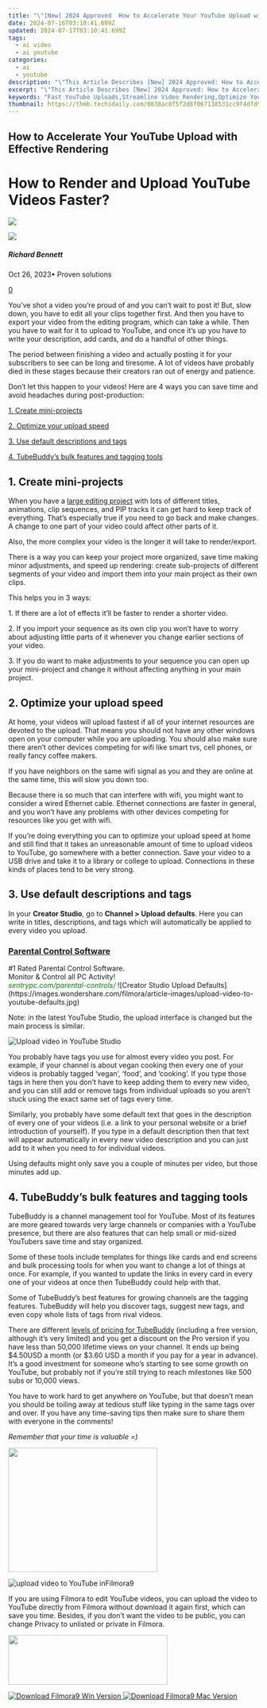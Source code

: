 ```yaml
---
title: "\"[New] 2024 Approved  How to Accelerate Your YouTube Upload with Effective Rendering\""
date: 2024-07-16T03:10:41.699Z
updated: 2024-07-17T03:10:41.699Z
tags:
  - ai video
  - ai youtube
categories:
  - ai
  - youtube
description: "\"This Article Describes [New] 2024 Approved: How to Accelerate Your YouTube Upload with Effective Rendering\""
excerpt: "\"This Article Describes [New] 2024 Approved: How to Accelerate Your YouTube Upload with Effective Rendering\""
keywords: "Fast YouTube Uploads,Streamline Video Rendering,Optimize YouTube Upload Speed,Enhance Video Upload Efficiency,Accelerate Video Render on YouTube,Improve YouTube Uploading Process,Boost Video Upload Performance"
thumbnail: https://thmb.techidaily.com/0838ac8f5f2d8f067138531cc9f4dfd905cfa9adb1733f1b9948bd185f0bb490.jpg
---
```


## How to Accelerate Your YouTube Upload with Effective Rendering

# How to Render and Upload YouTube Videos Faster?

<!-- affiliate ads begin -->
<a href="https://store.revouninstaller.com/order/checkout.php?PRODS=28010250&QTY=1&AFFILIATE=108875&CART=1"><img src="https://secure.avangate.com/images/merchant/4282ec8de8c9be897e7aff4aa231b1a4/336__280a.jpg" border="0"></a>
<!-- affiliate ads end -->
![](https://images.wondershare.com/filmora/article-images/richard-bennett.jpg)

##### Richard Bennett

 Oct 26, 2023• Proven solutions

[0](#commentsBoxSeoTemplate)

You’ve shot a video you’re proud of and you can’t wait to post it! But, slow down, you have to edit all your clips together first. And then you have to export your video from the editing program, which can take a while. Then you have to wait for it to upload to YouTube, and once it’s up you have to write your description, add cards, and do a handful of other things.

The period between finishing a video and actually posting it for your subscribers to see can be long and tiresome. A lot of videos have probably died in these stages because their creators ran out of energy and patience.

Don’t let this happen to your videos! Here are 4 ways you can save time and avoid headaches during post-production:

[1\. Create mini-projects](#miniproject)

[2\. Optimize your upload speed](#optimize)

[3\. Use default descriptions and tags](#descriptiontags)

[4\. TubeBuddy’s bulk features and tagging tools](#tubebuddy)

## 1\. Create mini-projects

When you have a [large editing project](https://tools.techidaily.com/wondershare/filmora/download/) with lots of different titles, animations, clip sequences, and PIP tracks it can get hard to keep track of everything. That’s especially true if you need to go back and make changes. A change to one part of your video could affect other parts of it.

Also, the more complex your video is the longer it will take to render/export.

There is a way you can keep your project more organized, save time making minor adjustments, and speed up rendering: create sub-projects of different segments of your video and import them into your main project as their own clips.

This helps you in 3 ways:

1\. If there are a lot of effects it’ll be faster to render a shorter video.

2\. If you import your sequence as its own clip you won’t have to worry about adjusting little parts of it whenever you change earlier sections of your video.

3\. If you do want to make adjustments to your sequence you can open up your mini-project and change it without affecting anything in your main project.

## 2\. Optimize your upload speed

At home, your videos will upload fastest if all of your internet resources are devoted to the upload. That means you should not have any other windows open on your computer while you are uploading. You should also make sure there aren’t other devices competing for wifi like smart tvs, cell phones, or really fancy coffee makers.

If you have neighbors on the same wifi signal as you and they are online at the same time, this will slow you down too.

Because there is so much that can interfere with wifi, you might want to consider a wired Ethernet cable. Ethernet connections are faster in general, and you won’t have any problems with other devices competing for resources like you get with wifi.

If you’re doing everything you can to optimize your upload speed at home and still find that it takes an unreasonable amount of time to upload videos to YouTube, go somewhere with a better connection. Save your video to a USB drive and take it to a library or college to upload. Connections in these kinds of places tend to be very strong.

## 3\. Use default descriptions and tags

In your **Creator Studio**, go to **Channel > Upload** **defaults**. Here you can write in titles, descriptions, and tags which will automatically be applied to every video you upload.

<!-- affiliate ads begin -->
<h3 id="200610"><a href="https://sentrypc.7eer.net/c/5597632/200610/3022">Parental Control Software</a></h3>
<span class="text-ad-content">
	#1 Rated Parental Control Software.<br/>
	Monitor & Control all PC Activity!<br/>
		<cite style="color:green">sentrypc.com/parental-controls/</cite>
	</span><img height="0" width="0" src="https://sentrypc.7eer.net/i/5597632/200610/3022" style="position:absolute;visibility:hidden;" border="0" />
<!-- affiliate ads end -->
![Creator Studio Upload Defaults](https://images.wondershare.com/filmora/article-images/upload-video-to-youtube-defaults.jpg)

Note: in the latest YouTube Studio, the upload interface is changed but the main process is similar.

![Upload video in YouTube Studio](https://images.wondershare.com/filmora/article-images/upload-video-youtube-studio.jpg)

You probably have tags you use for almost every video you post. For example, if your channel is about vegan cooking then every one of your videos is probably tagged ‘vegan’, ‘food’, and ‘cooking’. If you type those tags in here then you don’t have to keep adding them to every new video, and you can still add or remove tags from individual uploads so you aren’t stuck using the exact same set of tags every time.

Similarly, you probably have some default text that goes in the description of every one of your videos (i.e. a link to your personal website or a brief introduction of yourself). If you type in a default description then that text will appear automatically in every new video description and you can just add to it when you need to for individual videos.

Using defaults might only save you a couple of minutes per video, but those minutes add up.

## 4\. TubeBuddy’s bulk features and tagging tools

TubeBuddy is a channel management tool for YouTube. Most of its features are more geared towards very large channels or companies with a YouTube presence, but there are also features that can help small or mid-sized YouTubers save time and stay organized.

Some of these tools include templates for things like cards and end screens and bulk processing tools for when you want to change a lot of things at once. For example, if you wanted to update the links in every card in every one of your videos at once then TubeBuddy could help with that.

Some of TubeBuddy’s best features for growing channels are the tagging features. TubeBuddy will help you discover tags, suggest new tags, and even copy whole lists of tags from rival videos.

There are different [levels of pricing for TubeBuddy](https://www.tubebuddy.com/pricing) (including a free version, although it’s very limited) and you get a discount on the Pro version if you have less than 50,000 lifetime views on your channel. It ends up being $4.50USD a month (or $3.60 USD a month if you pay for a year in advance). It’s a good investment for someone who’s starting to see some growth on YouTube, but probably not if you’re still trying to reach milestones like 500 subs or 10,000 views.

You have to work hard to get anywhere on YouTube, but that doesn’t mean you should be toiling away at tedious stuff like typing in the same tags over and over. If you have any time-saving tips then make sure to share them with everyone in the comments!

 _Remember that your time is valuable =)_

<!-- affiliate ads begin -->
<a href="https://modlily.sjv.io/c/5597632/1997817/17059" target="_top" id="1997817"><img src="//a.impactradius-go.com/display-ad/17059-1997817" border="0" alt="" width="300" height="250"/></a><img height="0" width="0" src="https://imp.pxf.io/i/5597632/1997817/17059" style="position:absolute;visibility:hidden;" border="0" />
<!-- affiliate ads end -->
![upload video to YouTube inFilmora9](https://images.wondershare.com/filmora/article-images/upload-video-to-youtube-in-filmora9.jpg)

If you are using Filmora to edit YouTube videos, you can upload the video to YouTube directly from Filmora without download it again first, which can save you time. Besides, if you don’t want the video to be public, you can change Privacy to unlisted or private in Filmora.

<!-- affiliate ads begin -->
<a href="https://proteahair.pxf.io/c/5597632/1983634/23621" target="_top" id="1983634"><img src="//a.impactradius-go.com/display-ad/23621-1983634" border="0" alt="" width="320" height="100"/></a><img height="0" width="0" src="https://imp.pxf.io/i/5597632/1983634/23621" style="position:absolute;visibility:hidden;" border="0" />
<!-- affiliate ads end -->
[![Download Filmora9 Win Version](https://images.wondershare.com/filmora/guide/download-btn-win.jpg) ](https://tools.techidaily.com/wondershare/filmora/download/) [![Download Filmora9 Mac Version](https://images.wondershare.com/filmora/guide/download-btn-mac.jpg) ](https://tools.techidaily.com/wondershare/filmora/download/)

<!-- affiliate ads begin -->
<span id="1793213">
					<video width="1080" height="1620" style="cursor:pointer"
           poster="//a.impactradius-go.com/display-clicktoplayimage/1793213.jpeg"
           onclick="if(!this.playClicked){this.play();this.setAttribute('controls',true);this.playClicked=true;}">
	   <source src="//a.impactradius-go.com/display-ad/19135-1793213">
	   <img src="//a.impactradius-go.com/display-clicktoplayimage/1793213.jpeg" style="border: none; height: 100%; width: 100%; object-fit: contain">
	</video>
	<div style="width:1080px;text-align:center"><a href="javascript:window.open(decodeURIComponent('https%3A%2F%2Ftinyland.pxf.io%2Fc%2F5597632%2F1793213%2F19135'), '_blank');void(0);">Click here</a></div>
</span>
<img height="0" width="0" src="https://imp.pxf.io/i/5597632/1793213/19135" style="position:absolute;visibility:hidden;" border="0" />
<!-- affiliate ads end -->
![author avatar](https://images.wondershare.com/filmora/article-images/richard-bennett.jpg)

Richard Bennett

Richard Bennett is a writer and a lover of all things video.

Follow @Richard Bennett


<ins class="adsbygoogle"
     style="display:block"
     data-ad-format="autorelaxed"
     data-ad-client="ca-pub-7571918770474297"
     data-ad-slot="1223367746"></ins>

<!-- affiliate ads begin -->
<a href="https://printrendy.pxf.io/c/5597632/1453721/17020" target="_top" id="1453721"><img src="//a.impactradius-go.com/display-ad/17020-1453721" border="0" alt="" width="300" height="250"/></a><img height="0" width="0" src="https://imp.pxf.io/i/5597632/1453721/17020" style="position:absolute;visibility:hidden;" border="0" />
<!-- affiliate ads end -->
## Trend Analysis Through Infographics

# Infographic - Social Media Trends

![author avatar](https://images.wondershare.com/filmora/article-images/richard-bennett.jpg)



<span class="atpl-alsoreadstyle">Also read:</span>
<div><ul>
<li><a href="https://eaxpv-info.techidaily.com/new-2024-approved-earnings-on-youtube-a-monthly-perspective/"><u>[New] 2024 Approved  Earnings on YouTube  A Monthly Perspective?</u></a></li>
<li><a href="https://tiktok-clips.techidaily.com/new-2024-approved-revolutionize-your-tiktok-videos-the-ultimate-filter-list/"><u>[New] 2024 Approved  Revolutionize Your TikTok Videos  The Ultimate Filter List</u></a></li>
<li><a href="https://screen-sharing-recording.techidaily.com/new-2024-approved-savvy-obs-arrangement-for-economical-pcs/"><u>[New] 2024 Approved  Savvy OBS Arrangement for Economical PCs</u></a></li>
<li><a href="https://eaxpv-info.techidaily.com/new-counteracting-bot-influence-for-higher-traffic-for-2024/"><u>[New] Counteracting Bot Influence for Higher Traffic for 2024</u></a></li>
<li><a href="https://eaxpv-info.techidaily.com/new-cut-to-impact-in-depth-youtube-video-editing-mastery-for-2024/"><u>[New] Cut to Impact  In-Depth Youtube Video Editing Mastery for 2024</u></a></li>
<li><a href="https://eaxpv-info.techidaily.com/new-effortless-methods-amp-up-your-yt-video-quality-for-2024/"><u>[New] Effortless Methods  Amp Up Your YT Video Quality for 2024</u></a></li>
<li><a href="https://eaxpv-info.techidaily.com/new-how-to-capitalize-on-youtube-shorts-must-knows-earning-prospects-for-2024/"><u>[New] How to Capitalize on Youtube Shorts  Must-Knows, Earning Prospects for 2024</u></a></li>
<li><a href="https://eaxpv-info.techidaily.com/new-in-2024-a-compreehensive-guide-to-youtube-thumbnail-creation-mac/"><u>[New] In 2024, A Compreehensive Guide to YouTube Thumbnail Creation (Mac)</u></a></li>
<li><a href="https://eaxpv-info.techidaily.com/new-in-2024-detailed-insights-into-youtubes-monthly-income-model/"><u>[New] In 2024, Detailed Insights Into YouTube's Monthly Income Model</u></a></li>
<li><a href="https://screen-sharing-recording.techidaily.com/new-in-2024-download-voice-log-inspect/"><u>[New] In 2024, Download Voice Log Inspect</u></a></li>
<li><a href="https://eaxpv-info.techidaily.com/new-in-2024-essential-steps-for-starting-a-youtube-channel/"><u>[New] In 2024, Essential Steps for Starting a YouTube Channel</u></a></li>
<li><a href="https://eaxpv-info.techidaily.com/new-in-2024-flixfusion-the-ultimate-gaming-channel-mix/"><u>[New] In 2024, FlixFusion  The Ultimate Gaming Channel Mix</u></a></li>
<li><a href="https://eaxpv-info.techidaily.com/new-in-2024-future-earning-potential-in-gaming-videos/"><u>[New] In 2024, Future Earning Potential in Gaming Videos</u></a></li>
<li><a href="https://eaxpv-info.techidaily.com/new-is-hasty-subscription-a-gateway-to-better-viewing-habits/"><u>[New] Is Hasty Subscription a Gateway to Better Viewing Habits?</u></a></li>
<li><a href="https://extra-approaches.techidaily.com/new-linguistic-strategies-in-film-scriptwriting/"><u>[New] Linguistic Strategies in Film Scriptwriting</u></a></li>
<li><a href="https://eaxpv-info.techidaily.com/new-swift-systems-for-rearranging-youtube-video-lineup/"><u>[New] Swift Systems for Rearranging YouTube Video Lineup</u></a></li>
<li><a href="https://on-screen-recording.techidaily.com/new-the-ultimate-guide-to-steam-pro-controllers-on-switch-for-2024/"><u>[New] The Ultimate Guide to Steam Pro Controllers on Switch for 2024</u></a></li>
<li><a href="https://eaxpv-info.techidaily.com/new-transforming-life-experiences-into-engaging-yt-videos/"><u>[New] Transforming Life Experiences Into Engaging YT Videos</u></a></li>
<li><a href="https://eaxpv-info.techidaily.com/new-turning-viewers-into-cash-a-youtube-advertising-primer/"><u>[New] Turning Viewers Into Cash  A YouTube Advertising Primer</u></a></li>
<li><a href="https://eaxpv-info.techidaily.com/updated-2024-approved-best-talker-alteration-apps-for-video-content-makers/"><u>[Updated] 2024 Approved  Best Talker Alteration Apps for Video Content Makers</u></a></li>
<li><a href="https://eaxpv-info.techidaily.com/updated-2024-approved-decoding-the-marketplace-where-to-invest-in-monetized-channels/"><u>[Updated] 2024 Approved  Decoding the Marketplace  Where to Invest in Monetized Channels</u></a></li>
<li><a href="https://eaxpv-info.techidaily.com/updated-2024-approved-edu-odyssey-journey-through-top-learning-sites/"><u>[Updated] 2024 Approved  Edu-Odyssey  Journey Through Top Learning Sites</u></a></li>
<li><a href="https://eaxpv-info.techidaily.com/updated-2024-approved-enhance-creativity-in-video-editing-these-7-sources/"><u>[Updated] 2024 Approved  Enhance Creativity in Video Editing - These 7 Sources</u></a></li>
<li><a href="https://facebook-videos.techidaily.com/updated-2024-approved-top-2023s-top-browser-extensions-download-facebook-videos-effortlessly/"><u>[Updated] 2024 Approved  Top 2023'S Top Browser Extensions  Download Facebook Videos Effortlessly</u></a></li>
<li><a href="https://eaxpv-info.techidaily.com/updated-break-it-down-streamlining-video-length-with-efficient-chapter-breaks-on-youtube-for-2024/"><u>[Updated] Break It Down  Streamlining Video Length with Efficient Chapter Breaks on YouTube for 2024</u></a></li>
<li><a href="https://eaxpv-info.techidaily.com/updated-creating-on-the-side-balancing-employment-with-youtube-for-2024/"><u>[Updated] Creating on the Side  Balancing Employment with YouTube for 2024</u></a></li>
<li><a href="https://eaxpv-info.techidaily.com/updated-direct-conversion-of-spotify-music-5-tools-for-youtube-streaming-for-2024/"><u>[Updated] Direct Conversion of Spotify Music  5 Tools for YouTube Streaming for 2024</u></a></li>
<li><a href="https://facebook-record-videos.techidaily.com/updated-direct-to-youtube-stepwise-process-of-mobile-and-desktop-video-posting-for-2024/"><u>[Updated] Direct to YouTube  Stepwise Process of Mobile & Desktop Video Posting for 2024</u></a></li>
<li><a href="https://eaxpv-info.techidaily.com/updated-dive-into-the-world-of-interactive-video-features-on-youtube-for-2024/"><u>[Updated] Dive Into the World of Interactive Video Features on YouTube for 2024</u></a></li>
<li><a href="https://eaxpv-info.techidaily.com/updated-elevate-your-content-game-with-these-powerful-youtube-shortcuts-for-2024/"><u>[Updated] Elevate Your Content Game with These Powerful YouTube Shortcuts for 2024</u></a></li>
<li><a href="https://eaxpv-info.techidaily.com/updated-niche-networking-smaller-bizs-video-strategies/"><u>[Updated] Niche Networking  Smaller Biz's Video Strategies</u></a></li>
<li><a href="https://eaxpv-info.techidaily.com/updated-revenue-rise-at-the-half-million-club-500-subs-count/"><u>[Updated] Revenue Rise at the Half-Million Club  500 Subs Count</u></a></li>
<li><a href="https://eaxpv-info.techidaily.com/updated-simplified-sound-conversion-top-6-apps-for-youtube-to-mp3-on-iphone/"><u>[Updated] Simplified Sound Conversion  Top 6 Apps for YouTube to MP3 on iPhone</u></a></li>
<li><a href="https://eaxpv-info.techidaily.com/updated-the-guide-to-starting-a-successful-youtube-gaming-channel/"><u>[Updated] The Guide to Starting a Successful YouTube Gaming Channel</u></a></li>
<li><a href="https://eaxpv-info.techidaily.com/updated-top-11-strategies-for-boosting-your-youtube-videos-visibility/"><u>[Updated] Top 11 Strategies for Boosting Your YouTube Videos' Visibility</u></a></li>
<li><a href="https://fix-guide.techidaily.com/in-2024-change-location-on-yik-yak-for-your-infinix-zero-5g-2023-turbo-to-enjoy-more-fun-drfone-by-drfone-virtual-android/"><u>In 2024, Change Location on Yik Yak For your Infinix Zero 5G 2023 Turbo to Enjoy More Fun | Dr.fone</u></a></li>
<li><a href="https://sim-unlock.techidaily.com/in-2024-network-locked-sim-card-inserted-on-your-vivo-t2x-5g-phone-unlock-it-now-by-drfone-android/"><u>In 2024, Network Locked SIM Card Inserted On Your Vivo T2x 5G Phone? Unlock It Now</u></a></li>
<li><a href="https://eaxpv-info.techidaily.com/in-2024-youtube-video-ranking-breakdown-how-it-works/"><u>In 2024, YouTube Video Ranking Breakdown  How It Works</u></a></li>
<li><a href="https://sound-tweaking.techidaily.com/new-the-ultimate-guide-8-leading-music-creation-suites-for-mac-and-windows/"><u>New The Ultimate Guide 8 Leading Music Creation Suites for Mac & Windows</u></a></li>
<li><a href="https://eaxpv-info.techidaily.com/understanding-vimeos-unique-value-over-youtube-for-2024/"><u>Understanding Vimeo's Unique Value over YouTube for 2024</u></a></li>
<li><a href="https://sound-tweaking.techidaily.com/updated-in-2024-the-ultimate-guide-to-garageband-tracking-techniques/"><u>Updated In 2024, The Ultimate Guide to GarageBand Tracking Techniques</u></a></li>
<li><a href="https://techidaily.com/useful-ways-that-can-help-to-effectively-recover-deleted-files-from-huawei-p60-by-fonelab-android-recover-data/"><u>Useful ways that can help to effectively recover deleted files from Huawei P60</u></a></li>
</ul></div>

